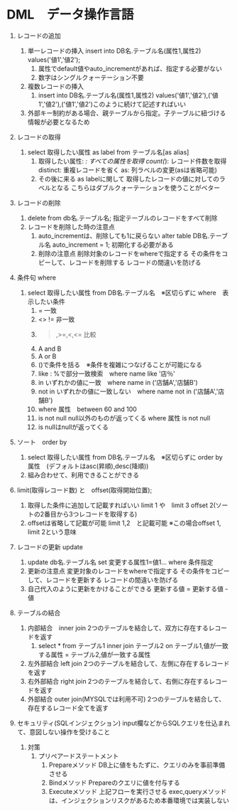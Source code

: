 # DML　データ操作言語

1. レコードの追加
   1. 単一レコードの挿入
   insert into DB名.テーブル名(属性1,属性2) values('値1','値2');
       1. 属性でdefault値やauto_incrementがあれば、指定する必要がない
       2. 数字はシングルクォーテーション不要
   2. 複数レコードの挿入
       1. insert into DB名.テーブル名(属性1,属性2) values('値1','値2'),('値1','値2'),('値1','値2')このように続けて記述すればいい
   3. 外部キー制約がある場合、親テーブルから指定。子テーブルに紐づける情報が必要となるため

2. レコードの取得
   1. select 取得したい属性 as label from テーブル名[as alias]
      1. 取得したい属性:
         *: すべての属性を取得
         count(*): レコード件数を取得
         distinct: 重複レコードを省く
         as: 列ラベルの変更(asは省略可能)
      2. その後に来る as labelに関して
         取得したレコードの値に対してのラベルとなる
         こちらはダブルクォーテーションを使うことがベター

3. レコードの削除
   1. delete from db名.テーブル名;
      指定テーブルのレコードをすべて削除
   2. レコードを削除した時の注意点
      1. auto_incrementは、削除しても1に戻らない
         alter table DB名.テーブル名 auto_increment = 1;
         初期化する必要がある
      2. 削除の注意点
      削除対象のレコードをwhereで指定する
      その条件をコピーして、レコードを削除する
      レコードの間違いを防げる

4. 条件句 where
   1. select 取得したい属性 from DB名.テーブル名　※区切らずに
      where　表示したい条件
      1. = 一致
      2. <> != 非一致
      3. >,>=,<,<= 比較
      4. A and B
      5. A or B
      6. ()で条件を括る　※条件を複雑につなげることが可能になる
      7. like : %で部分一致検索　where name like '店％'
      8. in いずれかの値に一致　where name in ('店舗A','店舗B')
      9. not in いずれかの値に一致しない　where name not in ('店舗A','店舗B')
      10. where 属性　between 60 and 100
      11. is not null null以外のものが返ってくる where 属性 is not null
      12. is nullはnullが返ってくる
5. ソート　order by
   1. select 取得したい属性 from DB名.テーブル名　※区切らずに
      order by 属性　(デフォルトはasc(昇順),desc(降順))
   2. 組み合わせて、利用できることができる

6. limit(取得レコード数) と　offset(取得開始位置);
   1. 取得した条件に追加して記載すればいい
   limit 1 や　limit 3 offset 2(ソートの2番目から3つレコードを取得する)
   2. offsetは省略して記載が可能
      limit 1,2　と記載可能
      ※この場合offset 1, limit 2という意味

7. レコードの更新 update
   1. update db名.テーブル名 set 変更する属性1=値1...
      where 条件指定
   2. 更新の注意点
      変更対象のレコードをwhereで指定する
      その条件をコピーして、レコードを更新する
      レコードの間違いを防げる
   3. 自己代入のように更新をかけることができる
      更新する値 = 更新する値 - 値

8. テーブルの結合
   1. 内部結合　inner join
      2つのテーブルを結合して、双方に存在するレコードを返す
      1. select * from テーブル1
         inner join テーブル2
         on テーブル1,値が一致する属性 = テーブル2,値が一致する属性
   2. 左外部結合 left join
      2つのテーブルを結合して、左側に存在するレコードを返す
   3. 右外部結合 right join
      2つのテーブルを結合して、右側に存在するレコードを返す
   4. 外部結合 outer join(MYSQLでは利用不可)
      2つのテーブルを結合して、存在するレコード全てを返す

9. セキュリティ(SQLインジェクション)
   input欄などからSQLクエリを仕込まれて、意図しない操作を受けること
   1. 対策
      1. プリペアードステートメント
         1. Prepareメソッド
            DB上に値をもたずに、クエリのみを事前準備させる
         2. Bindメソッド
            Prepareのクエリに値を付与する
         3. Executeメソッド
            上記フローを実行させる
            exec,queryメソッドは、インジェクションリスクがあるため本番環境では実装しない
